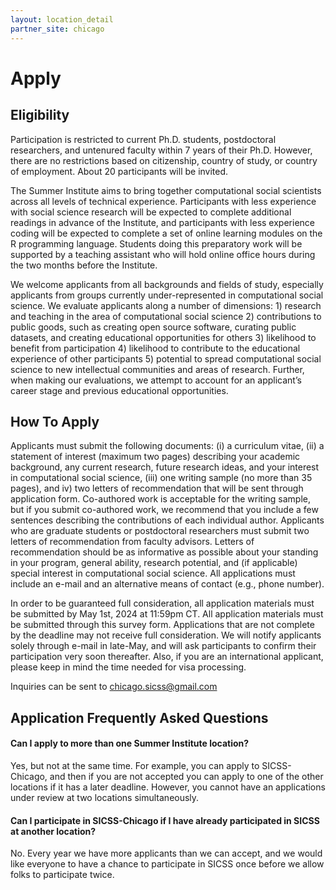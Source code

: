 ```yaml
---
layout: location_detail
partner_site: chicago
---
```


# Apply


## Eligibility

Participation is restricted to current Ph.D. students, postdoctoral researchers, and untenured faculty within 7 years of their Ph.D. However, there are no restrictions based on citizenship, country of study, or country of employment. About 20 participants will be invited.

The Summer Institute aims to bring together computational social scientists across all levels of technical experience. Participants with less experience with social science research will be expected to complete additional readings in advance of the Institute, and participants with less experience coding will be expected to complete a set of online learning modules on the R programming language. Students doing this preparatory work will be supported by a teaching assistant who will hold online office hours during the two months before the Institute.

We welcome applicants from all backgrounds and fields of study, especially applicants from groups currently under-represented in computational social science. We evaluate applicants along a number of dimensions: 1) research and teaching in the area of computational social science 2) contributions to public goods, such as creating open source software, curating public datasets, and creating educational opportunities for others 3) likelihood to benefit from participation 4) likelihood to contribute to the educational experience of other participants 5) potential to spread computational social science to new intellectual communities and areas of research. Further, when making our evaluations, we attempt to account for an applicant’s career stage and previous educational opportunities.

## How To Apply

Applicants must submit the following documents: (i) a curriculum vitae, (ii) a statement of interest (maximum two pages) describing your academic background, any current research, future research ideas, and your interest in computational social science, (iii) one writing sample (no more than 35 pages), and iv) two letters of recommendation that will be sent through application form. Co-authored work is acceptable for the writing sample, but if you submit co-authored work, we recommend that you include a few sentences describing the contributions of each individual author. Applicants who are graduate students or postdoctoral researchers must submit two letters of recommendation from faculty advisors. Letters of recommendation should be as informative as possible about your standing in your program, general ability, research potential, and (if applicable) special interest in computational social science. All applications must include an e-mail and an alternative means of contact (e.g., phone number).

In order to be guaranteed full consideration, all application materials must be submitted by May 1st, 2024 at 11:59pm CT. All application materials must be submitted through this survey form. Applications that are not complete by the deadline may not receive full consideration. We will notify applicants solely through e-mail in late-May, and will ask participants to confirm their participation very soon thereafter. Also, if you are an international applicant, please keep in mind the time needed for visa processing.

Inquiries can be sent to chicago.sicss@gmail.com

## Application Frequently Asked Questions

#### Can I apply to more than one Summer Institute location?

Yes, but not at the same time. For example, you can apply to SICSS-Chicago, and then if you are not accepted you can apply to one of the other locations if it has a later deadline. However, you cannot have an applications under review at two locations simultaneously.

#### Can I participate in SICSS-Chicago if I have already participated in SICSS at another location?

No. Every year we have more applicants than we can accept, and we would like everyone to have a chance to participate in SICSS once before we allow folks to participate twice.
